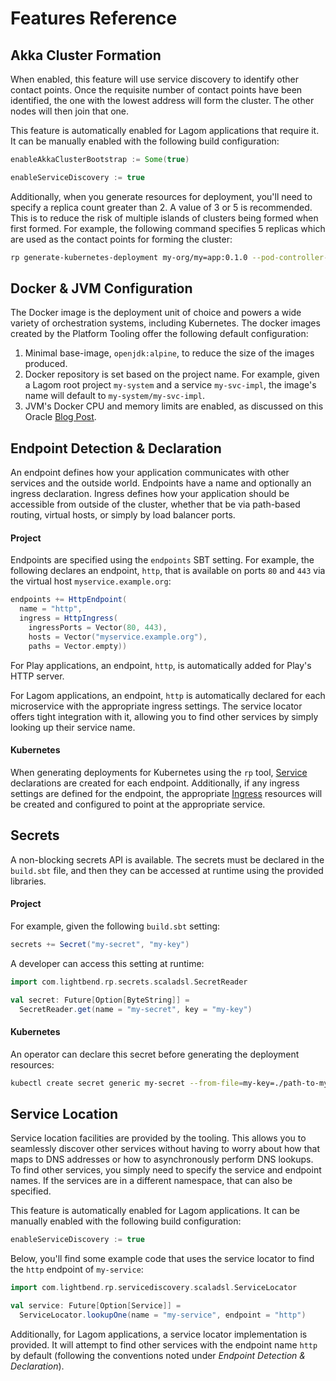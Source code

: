 # Features Reference

## Akka Cluster Formation

When enabled, this feature will use service discovery to identify other contact points. Once the requisite number of contact points have been identified, the one with the lowest address will form the cluster. The other nodes will then join that one.

This feature is automatically enabled for Lagom applications that require it. It can be manually enabled with the following build configuration:

```sbt
enableAkkaClusterBootstrap := Some(true)

enableServiceDiscovery := true
```

Additionally, when you generate resources for deployment, you'll need to specify a replica count greater than 2. A value of 3 or 5 is recommended. This is to reduce the risk of multiple islands of clusters being formed when first formed. For example, the following command specifies 5 replicas which are used as the contact points for forming the cluster:

```bash
rp generate-kubernetes-deployment my-org/my=app:0.1.0 --pod-controller-replicas 5
```
 
## Docker & JVM Configuration

The Docker image is the deployment unit of choice and powers a wide variety of orchestration systems, including Kubernetes. The docker images created by the Platform Tooling offer the following default configuration:

1) Minimal base-image, `openjdk:alpine`, to reduce the size of the images produced.
2) Docker repository is set based on the project name. For example, given a Lagom root project `my-system` and a service `my-svc-impl`, the image's name will default to `my-system/my-svc-impl`.
3) JVM's Docker CPU and memory limits are enabled, as discussed on this Oracle [Blog Post](https://blogs.oracle.com/java-platform-group/java-se-support-for-docker-cpu-and-memory-limits).

## Endpoint Detection & Declaration

An endpoint defines how your application communicates with other services and the outside world. Endpoints have a name and optionally an ingress declaration. Ingress defines how your application should be accessible from outside of the cluster, whether that be via path-based routing, virtual hosts, or simply by load balancer ports.

#### Project

Endpoints are specified using the `endpoints` SBT setting. For example, the following declares an endpoint, `http`, that is available on ports `80` and `443` via the virtual host `myservice.example.org`:

```sbt
endpoints += HttpEndpoint(
  name = "http", 
  ingress = HttpIngress(
    ingressPorts = Vector(80, 443), 
    hosts = Vector("myservice.example.org"), 
    paths = Vector.empty))
```

For Play applications, an endpoint, `http`, is automatically added for Play's HTTP server.

For Lagom applications, an endpoint, `http` is automatically declared for each microservice with the appropriate ingress settings. The service locator offers tight integration with it, allowing you to find other services by simply looking up their service name.

#### Kubernetes

When generating deployments for Kubernetes using the `rp` tool, [Service](https://kubernetes.io/docs/concepts/services-networking/service/) declarations are created for each endpoint. Additionally, if any ingress settings are defined for the endpoint, the appropriate [Ingress](https://kubernetes.io/docs/concepts/services-networking/ingress/) resources will be created and configured to point at the appropriate service.


## Secrets

A non-blocking secrets API is available. The secrets must be declared in the `build.sbt` file, and then they can be accessed at runtime using the provided libraries.

#### Project

For example, given the following `build.sbt` setting:

```sbt
secrets += Secret("my-secret", "my-key")
```

A developer can access this setting at runtime:

```scala
import com.lightbend.rp.secrets.scaladsl.SecretReader

val secret: Future[Option[ByteString]] = 
  SecretReader.get(name = "my-secret", key = "my-key")
```

#### Kubernetes

An operator can declare this secret before generating the deployment resources:

```bash
kubectl create secret generic my-secret --from-file=my-key=./path-to-my-secret-file
```

## Service Location

Service location facilities are provided by the tooling. This allows you to seamlessly discover other services without having to worry about how that maps to DNS addresses or how to asynchronously perform DNS lookups. To find other services, you simply need to specify the service and endpoint names. If the services are in a different namespace, that can also be specified.

This feature is automatically enabled for Lagom applications. It can be manually enabled with the following build configuration:

```sbt
enableServiceDiscovery := true
```

Below, you'll find some example code that uses the service locator to find the `http` endpoint of `my-service`:

```scala
import com.lightbend.rp.servicediscovery.scaladsl.ServiceLocator

val service: Future[Option[Service]] = 
  ServiceLocator.lookupOne(name = "my-service", endpoint = "http")
```

Additionally, for Lagom applications, a service locator implementation is provided. It will attempt to find other services with the endpoint name `http` by default (following the conventions noted under *Endpoint Detection & Declaration*).
